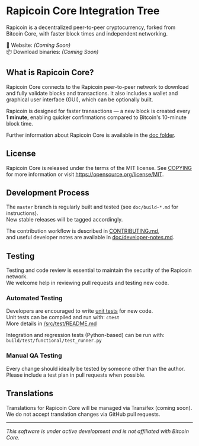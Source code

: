Rapicoin Core Integration Tree
==============================

Rapicoin is a decentralized peer-to-peer cryptocurrency, forked from Bitcoin Core, with faster block times and independent networking.

🔗 Website: *(Coming Soon)*  
📦 Download binaries: *(Coming Soon)*

What is Rapicoin Core?
----------------------

Rapicoin Core connects to the Rapicoin peer-to-peer network to download and fully
validate blocks and transactions. It also includes a wallet and graphical user
interface (GUI), which can be optionally built.

Rapicoin is designed for faster transactions — a new block is created every **1 minute**,
enabling quicker confirmations compared to Bitcoin's 10-minute block time.

Further information about Rapicoin Core is available in the [doc folder](/doc).

License
-------

Rapicoin Core is released under the terms of the MIT license. See [COPYING](COPYING) for more
information or visit https://opensource.org/license/MIT.

Development Process
-------------------

The `master` branch is regularly built and tested (see `doc/build-*.md` for instructions).  
New stable releases will be tagged accordingly.

The contribution workflow is described in [CONTRIBUTING.md](CONTRIBUTING.md),  
and useful developer notes are available in [doc/developer-notes.md](doc/developer-notes.md).

Testing
-------

Testing and code review is essential to maintain the security of the Rapicoin network.  
We welcome help in reviewing pull requests and testing new code.

### Automated Testing

Developers are encouraged to write [unit tests](src/test/README.md) for new code.  
Unit tests can be compiled and run with: `ctest`  
More details in [/src/test/README.md](/src/test/README.md)

Integration and regression tests (Python-based) can be run with:  
`build/test/functional/test_runner.py`

### Manual QA Testing

Every change should ideally be tested by someone other than the author.  
Please include a test plan in pull requests when possible.

Translations
------------

Translations for Rapicoin Core will be managed via Transifex (coming soon).  
We do not accept translation changes via GitHub pull requests.

---

*This software is under active development and is not affiliated with Bitcoin Core.*

